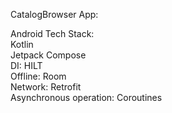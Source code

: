 CatalogBrowser App:

Android Tech Stack:\
Kotlin\
Jetpack Compose\
DI: HILT\
Offline: Room\
Network: Retrofit\
Asynchronous operation: Coroutines


